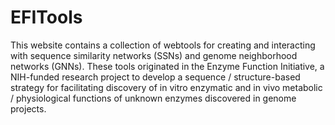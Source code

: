 # EFITools

This website contains a collection of webtools for creating and interacting with sequence similarity networks (SSNs) and genome neighborhood networks (GNNs). These tools originated in the Enzyme Function Initiative, a NIH-funded research project to develop a sequence / structure-based strategy for facilitating discovery of in vitro enzymatic and in vivo metabolic / physiological functions of unknown enzymes discovered in genome projects. 


